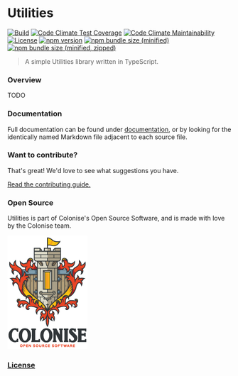 # Utilities

[![Build][build-badge]][build-url]
[![Code Climate Test Coverage][code-climate-coverage-badge]][code-climate-coverage-url]
[![Code Climate Maintainability][code-climate-maintainability-badge]][code-climate-maintainability-url]
[![License][license-badge]][license-url]
[![npm version][npm-version-badge]][npm-version-url]
[![npm bundle size \(minified\)][npm-minified-badge]][npm-minified-url]
[![npm bundle size \(minified, zipped\)][npm-minified-minzipped-badge]][npm-minified-minzipped-url]

> A simple Utilities library written in TypeScript.

### Overview

TODO

### Documentation

Full documentation can be found under [documentation][documentation-url], or by looking for the identically named Markdown file adjacent to each source file.

### Want to contribute?

That's great! We'd love to see what suggestions you have.

[Read the contributing guide.][contributing-url]

### Open Source

Utilities is part of Colonise's Open Source Software, and is made with love by the Colonise team.

[![Colonise Logo][colonise-logo]][colonise-url]

### [License][license-url]

[documentation-url]: /documentation/README.md
[contributing-url]: /CONTRIBUTING.md

[colonise-logo]: /documentation/assets/colonise256.png
[colonise-url]: https://colonise.org/

[build-badge]: https://img.shields.io/github/workflow/status/colonise/utilities/Node.js%20CI
[build-url]: https://github.com/Colonise/Utilities/actions?query=workflow%3A%22Node.js+CI%22

[code-climate-coverage-badge]: https://img.shields.io/codeclimate/coverage/Colonise/Utilities.svg
[code-climate-coverage-url]: https://codeclimate.com/github/Colonise/Utilities

[code-climate-maintainability-badge]: https://img.shields.io/codeclimate/maintainability-percentage/Colonise/Utilities.svg
[code-climate-maintainability-url]: https://codeclimate.com/github/Colonise/Utilities

[license-badge]: https://img.shields.io/github/license/Colonise/Utilities.svg
[license-url]: https://github.com/Colonise/Utilities/blob/master/LICENSE

[npm-version-badge]: https://img.shields.io/npm/v/@colonise/utilities.svg
[npm-version-url]: https://www.npmjs.com/package/@colonise/utilities

[npm-minified-badge]: https://img.shields.io/bundlephobia/min/@colonise/utilities.svg
[npm-minified-url]: https://bundlephobia.com/result?p=@colonise/utilities

[npm-minified-minzipped-badge]: https://img.shields.io/bundlephobia/minzip/@colonise/utilities.svg
[npm-minified-minzipped-url]: https://bundlephobia.com/result?p=@colonise/utilities
